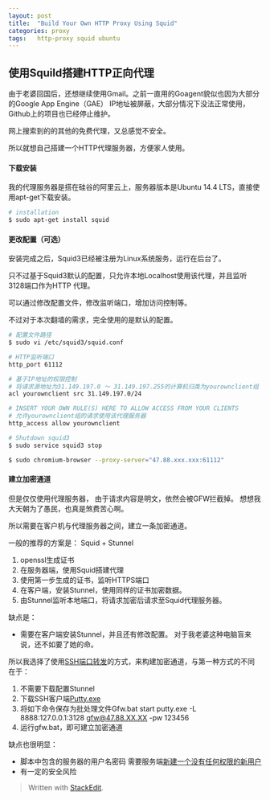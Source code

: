 ```yaml
---
layout: post
title:  "Build Your Own HTTP Proxy Using Squid"
categories: proxy
tags:   http-proxy squid ubuntu
---
```


使用Squild搭建HTTP正向代理
-----

由于老婆回国后，还想继续使用Gmail。之前一直用的Goagent貌似也因为大部分的Google App Engine（GAE） IP地址被屏蔽，大部分情况下没法正常使用，Github上的项目也已经停止维护。

网上搜索到的的其他的免费代理，又总感觉不安全。

所以就想自己搭建一个HTTP代理服务器，方便家人使用。

#### 下载安装

我的代理服务器是搭在硅谷的阿里云上，服务器版本是Ubuntu 14.4 LTS，直接使用apt-get下载安装。

```bash
# installation
$ sudo apt-get install squid
```

#### 更改配置（可选）

安装完成之后，Squid3已经被注册为Linux系统服务，运行在后台了。

只不过基于Squid3默认的配置，只允许本地Localhost使用该代理，并且监听3128端口作为HTTP 代理。

可以通过修改配置文件，修改监听端口，增加访问控制等。

不过对于本次翻墙的需求，完全使用的是默认的配置。

```bash
# 配置文件路径
$ sudo vi /etc/squid3/squid.conf

# HTTP监听端口
http_port 61112

# 基于IP地址的权限控制
# 将请求源地址为31.149.197.0 ～ 31.149.197.255的计算机归类为yourownclient组
acl yourownclient src 31.149.197.0/24

# INSERT YOUR OWN RULE(S) HERE TO ALLOW ACCESS FROM YOUR CLIENTS
# 允许yourownclient组的请求使用该代理服务器
http_access allow yourownclient

# Shutdown squid3 
$ sudo service squid3 stop

$ sudo chromium-browser --proxy-server="47.88.xxx.xxx:61112"

```

#### 建立加密通道

但是仅仅使用代理服务器， 由于请求内容是明文，依然会被GFW拦截掉。 想想我大天朝为了愚民，也真是煞费苦心啊。

所以需要在客户机与代理服务器之间，建立一条加密通道。

一般的推荐的方案是： Squid + Stunnel

 1. openssl生成证书
 2. 在服务器端，使用Squid搭建代理
 3. 使用第一步生成的证书，监听HTTPS端口 
 4. 在客户端，安装Stunnel，使用同样的证书加密数据。
 5. 由Stunnel监听本地端口，将请求加密后请求至Squid代理服务器。

缺点是：

- 需要在客户端安装Stunnel，并且还有修改配置。
对于我老婆这种电脑盲来说，还不如要了她的命。

所以我选择了使用[SSH端口转发][1]的方式，来构建加密通道，与第一种方式的不同在于：

 1. 不需要下载配置Stunnel
 2. 下载SSH客户端[Putty.exe](https://the.earth.li/~sgtatham/putty/latest/x86/putty.exe)
 3. 将如下命令保存为批处理文件Gfw.bat
 start putty.exe -L 8888:127.0.0.1:3128 gfw@47.88.XX.XX -pw 123456
 4. 运行gfw.bat，即可建立加密通道

缺点也很明显：

 - 脚本中包含的服务器的用户名密码
   需要服务端[新建一个没有任何权限的新用户][2]
 - 有一定的安全风险


[1]: www.baidu.com 
[2]: http://fanshaohua-fan.github.io/ubuntu/ubuntu-users/


> Written with [StackEdit](https://stackedit.io/).